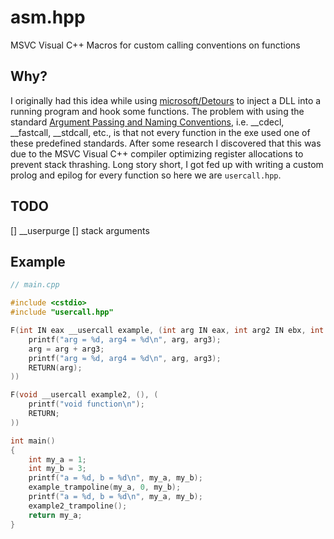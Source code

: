 # asm.hpp

MSVC Visual C++ Macros for custom calling conventions on functions

## Why?

I originally had this idea while using [microsoft/Detours](https://github.com/microsoft/Detours) to inject a DLL into a running program and hook some functions. The problem with using the standard [Argument Passing and Naming Conventions](https://docs.microsoft.com/en-us/cpp/cpp/argument-passing-and-naming-conventions?view=msvc-160), i.e. __cdecl, __fastcall, __stdcall, etc., is that not every function in the exe used one of these predefined standards. After some research I discovered that this was due to the MSVC Visual C++ compiler optimizing register allocations to prevent stack thrashing. Long story short, I got fed up with writing a custom prolog and epilog for every function so here we are `usercall.hpp`.

## TODO

[] __userpurge
[] stack arguments

## Example

```cpp
// main.cpp

#include <cstdio>
#include "usercall.hpp"

F(int IN eax __usercall example, (int arg IN eax, int arg2 IN ebx, int arg3 IN ecx), (
	printf("arg = %d, arg4 = %d\n", arg, arg3);
	arg = arg + arg3;
	printf("arg = %d, arg4 = %d\n", arg, arg3);
	RETURN(arg);
))

F(void __usercall example2, (), (
	printf("void function\n");
	RETURN;
))

int main()
{
	int my_a = 1;
	int my_b = 3;
	printf("a = %d, b = %d\n", my_a, my_b);
	example_trampoline(my_a, 0, my_b);
	printf("a = %d, b = %d\n", my_a, my_b);
	example2_trampoline();
	return my_a;
}
```

